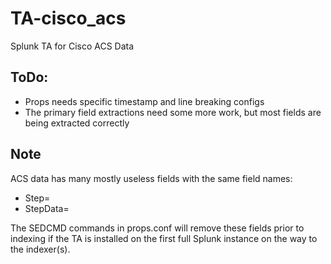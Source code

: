 # TA-cisco_acs
Splunk TA for Cisco ACS Data


## ToDo:

* Props needs specific timestamp and line breaking configs
* The primary field extractions need some more work, but most fields are being extracted correctly

## Note

ACS data has many mostly useless fields with the same field names:
* Step=<something>
* StepData=<something>

The SEDCMD commands in props.conf will remove these fields prior to indexing if the TA is installed on the first full Splunk instance on the way to the indexer(s).  
